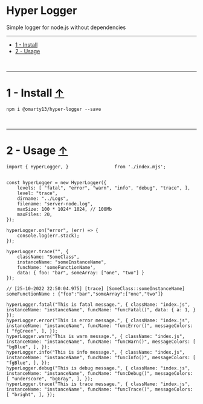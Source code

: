 <h1 id="anch_up">Hyper Logger</h1>

Simple logger for node.js without dependencies

--------------------------------------------------------------------------------

- [1 - Install](#anch_1)
- [2 - Usage](#anch_2)


<br>


--------------------------------------------------------------------------------
<!-- ~~~~~~~~~~~~~~~~~~~~~~~~~~~~~~~~~~~~~~~~~~~~~~~~~~~~~~~~~~~~~~~~~~~~~~~ -->
<h1 id="anch_1">
	1 - Install <a href="#anch_up">↑</a>
</h1>

	npm i @omarty13/hyper-logger --save


<br>


--------------------------------------------------------------------------------
<!-- ~~~~~~~~~~~~~~~~~~~~~~~~~~~~~~~~~~~~~~~~~~~~~~~~~~~~~~~~~~~~~~~~~~~~~~~ -->
<h1 id="anch_1">
	2 - Usage <a href="#anch_up">↑</a>
</h1>

	import { HyperLogger, }                 from './index.mjs';


	const hyperLogger = new HyperLogger({
		levels: [ "fatal", "error", "warn", "info", "debug", "trace", ],
		level: "trace",
		dirname: "../Logs",
		filename: "server-node.log",
		maxSize: 100 * 1024* 1024, // 100Mb
		maxFiles: 20,
	});

	hyperLogger.on("error", (err) => {
		console.log(err.stack);
	});

	hyperLogger.trace("", {
		className: "SomeClass",
		instanceName: "someInstanceName",
		funcName: 'someFunctionName',
		data: { foo: "bar", someArray: ["one", "two"] }
	});

	// [25-10-2022 22:50:04.975] [trace] [SomeClass::someInstanceName] someFunctionName : {"foo":"bar","someArray":["one","two"]}

	hyperLogger.fatal("This is fatal message.", { className: "index.js", instanceName: "instanceName", funcName: "funcFatal()", data: { a: 1, } });
	hyperLogger.error("This is error message.", { className: "index.js", instanceName: "instanceName", funcName: "funcError()", messageColors: [ "fgGreen", ], });
	hyperLogger.warn("This is warn message.", { className: "index.js", instanceName: "instanceName", funcName: "funcWarn()", messageColors: [ "bgBlue", ], });
	hyperLogger.info("This is info message.", { className: "index.js", instanceName: "instanceName", funcName: "funcInfo()", messageColors: [ "fgBlue", ], });
	hyperLogger.debug("This is debug message.", { className: "index.js", instanceName: "instanceName", funcName: "funcDebug()", messageColors: [ "underscore", "bgGray", ], });
	hyperLogger.trace("This is trace message.", { className: "index.js", instanceName: "instanceName", funcName: "funcTrace()", messageColors: [ "bright", ], });
<br>

